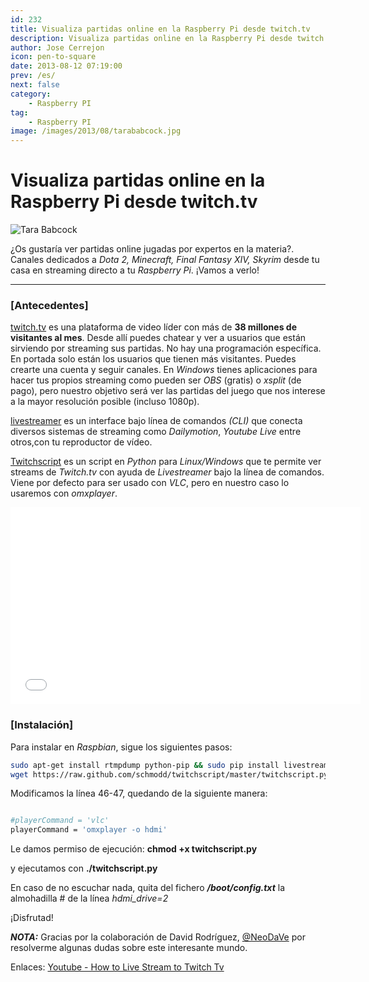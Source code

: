 ```yaml
---
id: 232
title: Visualiza partidas online en la Raspberry Pi desde twitch.tv
description: Visualiza partidas online en la Raspberry Pi desde twitch.tv
author: Jose Cerrejon
icon: pen-to-square
date: 2013-08-12 07:19:00
prev: /es/
next: false
category:
    - Raspberry PI
tag:
    - Raspberry PI
image: /images/2013/08/tarababcock.jpg
---
```


# Visualiza partidas online en la Raspberry Pi desde twitch.tv

![Tara Babcock](/images/2013/08/tarababcock.jpg)

¿Os gustaría ver partidas online jugadas por expertos en la materia?. Canales dedicados a _Dota 2, Minecraft, Final Fantasy XIV, Skyrim_ desde tu casa en streaming directo a tu _Raspberry Pi_. ¡Vamos a verlo!

---

### [Antecedentes]

[twitch.tv](https://twitch.tv/) es una plataforma de video líder con más de **38 millones de visitantes al mes**. Desde allí puedes chatear y ver a usuarios que están sirviendo por streaming sus partidas. No hay una programación específica. En portada solo están los usuarios que tienen más visitantes. Puedes crearte una cuenta y seguir canales. En _Windows_ tienes aplicaciones para hacer tus propios streaming como pueden ser _OBS_ (gratis) o _xsplit_ (de pago), pero nuestro objetivo será ver las partidas del juego que nos interese a la mayor resolución posible (incluso 1080p).

[livestreamer](https://livestreamer.tanuki.se) es un interface bajo línea de comandos _(CLI)_ que conecta diversos sistemas de streaming como _Dailymotion_, _Youtube Live_ entre otros,con tu reproductor de vídeo.

[Twitchscript](https://raw.github.com/schmodd/twitchscript) es un script en _Python_ para _Linux/Windows_ que te permite ver streams de _Twitch.tv_ con ayuda de _Livestreamer_ bajo la línea de comandos. Viene por defecto para ser usado con _VLC_, pero en nuestro caso lo usaremos con _omxplayer_.

<iframe width="560" height="315" src="//www.youtube.com/embed/izPpzS_S3GY" frameborder="0" allowfullscreen></iframe>

### [Instalación]

Para instalar en _Raspbian_, sigue los siguientes pasos:

```bash
sudo apt-get install rtmpdump python-pip && sudo pip install livestreamer
wget https://raw.github.com/schmodd/twitchscript/master/twitchscript.py
```

Modificamos la línea 46-47, quedando de la siguiente manera:

```bash

#playerCommand = 'vlc'
playerCommand = 'omxplayer -o hdmi'

```

Le damos permiso de ejecución: **chmod +x twitchscript.py**

y ejecutamos con **./twitchscript.py**

En caso de no escuchar nada, quita del fichero **_/boot/config.txt_** la almohadilla # de la línea _hdmi_drive=2_

¡Disfrutad!

**_NOTA:_** Gracias por la colaboración de David Rodríguez, [@NeoDaVe](https://twitter.com/neodave) por resolverme algunas dudas sobre este interesante mundo.

Enlaces: [Youtube - How to Live Stream to Twitch Tv](https://www.youtube.com/watch?v=S5LxyEJTpho)
